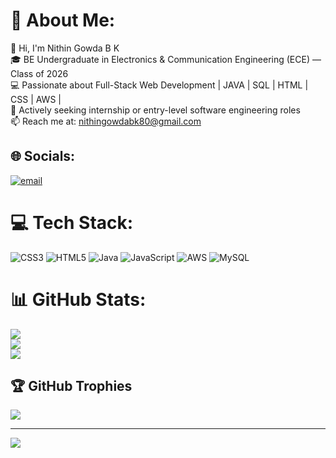 # 💫 About Me:
👋 Hi, I'm Nithin Gowda B K<br>🎓 BE Undergraduate in Electronics & Communication Engineering (ECE) — Class of 2026<br>💻 Passionate about Full-Stack Web Development | JAVA | SQL | HTML | CSS | AWS |<br>💼 Actively seeking internship or entry-level software engineering roles<br>📫 Reach me at: nithingowdabk80@gmail.com


## 🌐 Socials:
[![email](https://img.shields.io/badge/Email-D14836?logo=gmail&logoColor=white)](mailto:nithingowdabk23ecdip@rnsit.ac.in) 

# 💻 Tech Stack:
![CSS3](https://img.shields.io/badge/css3-%231572B6.svg?style=for-the-badge&logo=css3&logoColor=white) ![HTML5](https://img.shields.io/badge/html5-%23E34F26.svg?style=for-the-badge&logo=html5&logoColor=white) ![Java](https://img.shields.io/badge/java-%23ED8B00.svg?style=for-the-badge&logo=openjdk&logoColor=white) ![JavaScript](https://img.shields.io/badge/javascript-%23323330.svg?style=for-the-badge&logo=javascript&logoColor=%23F7DF1E) ![AWS](https://img.shields.io/badge/AWS-%23FF9900.svg?style=for-the-badge&logo=amazon-aws&logoColor=white) ![MySQL](https://img.shields.io/badge/mysql-4479A1.svg?style=for-the-badge&logo=mysql&logoColor=white)
# 📊 GitHub Stats:
![](https://github-readme-stats.vercel.app/api?username=nithingowdabk87&theme=dark&hide_border=false&include_all_commits=true&count_private=true)<br/>
![](https://nirzak-streak-stats.vercel.app/?user=nithingowdabk87&theme=dark&hide_border=false)<br/>
![](https://github-readme-stats.vercel.app/api/top-langs/?username=nithingowdabk87&theme=dark&hide_border=false&include_all_commits=true&count_private=true&layout=compact)

## 🏆 GitHub Trophies
![](https://github-profile-trophy.vercel.app/?username=nithingowdabk87&theme=radical&no-frame=false&no-bg=false&margin-w=4)

---
[![](https://visitcount.itsvg.in/api?id=nithingowdabk87&icon=0&color=0)](https://visitcount.itsvg.in)

<!-- Proudly created with GPRM ( https://gprm.itsvg.in ) -->
